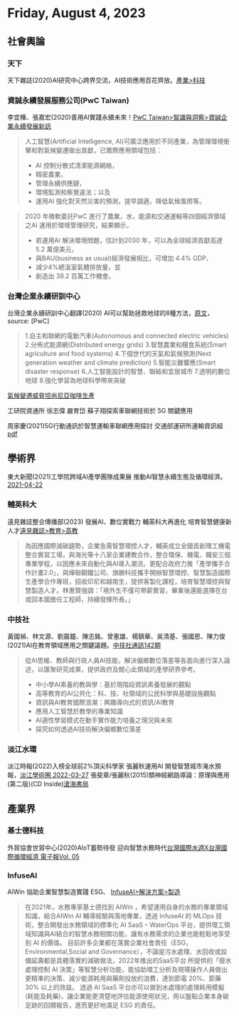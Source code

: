 # Friday, August 4, 2023

## 社會輿論

### 天下

天下雜誌(2020)AI研究中心跨界交流，AI技術應用百花齊放。[產業>科技](https://www.cw.com.tw/article/5102954)

### 資誠永續發展服務公司(PwC Taiwan)

李宜樺、張嘉宏(2020)善用AI實踐永續未來！[PwC Taiwan>智識與洞察>資誠企業永續發展新訊](https://www.pwc.tw/zh/publications/sustainability-news/pdf/sustainability-news-200810.pdf)

> 人工智慧(Artificial Intelligence, AI)可廣泛應用於不同產業，為管理環境衝擊和對氣候變遷做出貢獻，已實際應用領域包括：
> - AI 控制分散式清潔能源網絡，
> - 精密農業，
> - 管理永續供應鏈，
> - 環境監測和察覺違法；以及
> - 運用AI 強化對天然災害的預測，提早調適，降低氣候風險等。

> 2020 年微軟委託PwC 進行了農業，水，能源和交通運輸等四個經濟領域之AI 運用於環境管理研究，結果顯示，
> - 若運用AI 解決環境問題，估計到2030 年，可以為全球經濟貢獻高達 5.2 萬億美元，
> - 與BAU(business as usual)經濟發展相比，可增加 4.4% GDP、
> - 減少4%總溫室氣體排放量，並
> - 創造出 38.2 百萬工作機會。

### 台灣企業永續研訓中心

台灣企業永續研訓中心翻譯(2020) AI可以幫助拯救地球的8種方法，[原文](https://www.weforum.org/agenda/2018/01/8-ways-ai-can-help-save-the-planet/)，source: [PwC]

> 1.自主和聯網的電動汽車(Autonomous and connected electric vehicles)
> 2.分佈式能源網(Distributed energy grids)
> 3.智慧農業和糧食系統(Smart agriculture and food systems)
> 4.下個世代的天氣和氣候預測(Next generation weather and climate prediction)
> 5.智能災難響應(Smart disaster response)
> 6.人工智能設計的智慧、聯結和宜居城市
> 7.透明的數位地球
> 8.強化學習為地球科學帶來突破

[氣候變遷威脅坦尚尼亞咖啡生產](https://raip.triwra.org.tw/氣候變遷威脅坦尚尼亞咖啡生產/)

工研院資通所 徐志偉 嚴育岱 蘇子翔探索車聯網技術於 5G 關鍵應用[](https://vtedu.mt.ntnu.edu.tw/uploads/16617436595283wlvnUHL.pdf)

周家慶(2021)5G行動通訊於智慧運輸車聯網應用探討 交通部運研所運輸資訊組 [pdf](https://www.iot.gov.tw/dl-18074-225498fd943c49db9a20c8c183aa4f88.html)



## 學術界

東大新聞(2021)工學院跨域AI產學團隊成果展 推動AI智慧永續生態及循環經濟。[2021-04-22](https://www.thu.edu.tw/web/news/news_detail.php?id=3289)

### 輔英科大

遠見雜誌整合傳播部(2023) 發展AI、數位實戰力 輔英科大再進化 培育智慧健康新人才[遠見雜誌>教育>高教](https://www.gvm.com.tw/article/104106)

 > 為因應國際減碳趨勢，企業急需智慧環控人才，輔英成立全國首創環工機電整合實習工場，與海光等十八家企業建教合作，整合環保、機電、職安三個專業學程，以因應未來自動化與AI導入潮流。更配合政府力推「產學攜手合作計畫2.0」，與燁聯鋼鐵公司、旗勝科技攜手開辦智慧環控、智慧製造國際生產學合作專班，招收印尼和越南生，提供客製化課程，培育智慧環控與智慧製造人才。林惠賢強調：「境外生不僅可帶薪實習，畢業後還能選擇在台或回本國擔任工程師，持續發揮所長。」

### 中技社

黃國禎、林文源、劉晨鐘、陳志銘、曾憲雄、楊鎮華、吳清基、張國恩、陳力俊(2021)AI在教育領域應用之關鍵議題。[中技社通訊142期](https://www.ctci.org.tw/media/9258/中技社通訊142期.pdf)

> 從AI思維、教師與行政人員AI技能，解決偏鄉數位落差等各面向進行深入論述，以匯聚研究成果，提供政府及關心此領域的產學研界參考。
> - 中小學AI素養的教與學：基於現階段資訊素養發展的觀點
> - 高等教育的AI公共化：科、技、社領域的公民科學與基礎設施觀點
> - 資訊與AI教育國際浪潮：興趣導向式的資訊/AI教育
> - 應用人工智慧於教學的專業知識
> - AI適性學習模式在動手實作能力培養之現況與未來
> - 探究如何透過AI技術解決偏鄉數位落差

### 淡江水環

淡江時報(2022)入榜全球前2%頂尖科學家 張麗秋運用AI 開發智慧城市淹水預報，[淡江學術圈 2022-03-27](https://tkutimes.tku.edu.tw/dtl.aspx?no=54648)
張斐章/張麗秋(2015)類神經網路導論：原理與應用(第二版)(CD Inside)[滄海書局](https://www.tsanghai.com.tw/book_detail.php?c=361&no=3414)

## 產業界

### 基士德科技

外貿協會世貿中心(2020)AIoT蓄勢待發 迎向智慧水務時代[台灣國際水週X台灣國際循環經濟 電子報Vol. 05](https://cloudcdn.taiwantradeshows.com.tw/2020/tiww/enewsletter05/topic.html)

### InfuseAI 

AIWin 協助企業智慧製造實踐 ESG、 [InfuseAI>解決方案>製造](https://tw.infuseai.io/industry-solutions/manufacturing)

> 在2021年，水務專家基士德找到 AIWin ，希望運用自身的水務的專業領域知識，結合AIWin AI 輔導經驗與落地專業，透過 InfuseAI 的 MLOps 技術，整合開發出水務領域的標準化 AI SaaS – WaterOps 平台，提供環工領域知識與AI結合的智慧水務相關功能，讓有水務需求的企業也能輕鬆地享受到 AI 的價值。
> 目前許多企業都在落實企業社會責任（ESG，Environmental,Social and Governance），不論是污水處理、水回收或設備延壽都是具體落實的減碳做法，2022年推出的SaaS平台 所提供的「廢水處理控制 AI 決策」等智慧分析功能，能協助環工分析及現場操作人員做出更精準的決策、減少能源耗用與藥劑投放的浪費，達到節電 20%、節藥 30% 以上的效益。
> 透過 AI SaaS 平台亦可以做到水處理的處理耗用模擬(耗能及耗藥)，讓企業能更清楚地評估能源使用狀況，用以盤點企業本身碳足跡的回饋報告，進而更好地滿足 ESG 的責任。  